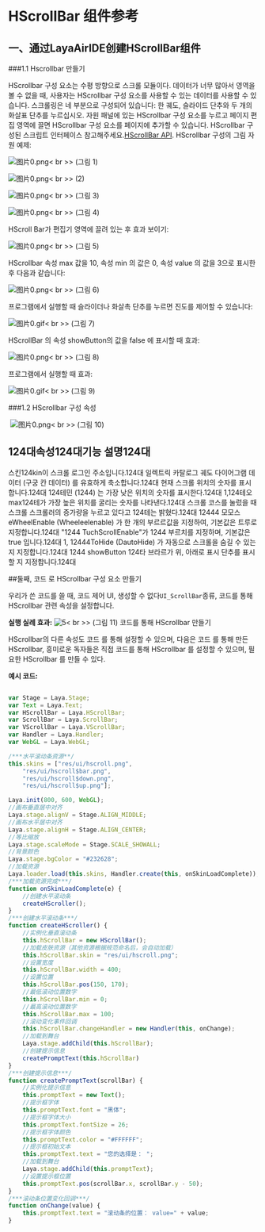 # HScrollBar 组件参考



##  一、通过LayaAirIDE创建HScrollBar组件

###1.1 Hscrollbar 만들기

HScrollbar 구성 요소는 수평 방향으로 스크롤 모듈이다.
데이터가 너무 많아서 영역을 볼 수 없을 때, 사용자는 HScrollbar 구성 요소를 사용할 수 있는 데이터를 사용할 수 있습니다.
스크롤링은 네 부분으로 구성되어 있습니다: 한 궤도, 슬라이드 단추와 두 개의 화살표 단추를 누르십시오.
자원 패널에 있는 HScrollbar 구성 요소를 누르고 페이지 편집 영역에 끌면 HScrollbar 구성 요소를 페이지에 추가할 수 있습니다.
HScrollbar 구성된 스크립트 인터페이스 참고해주세요.[HScrollBar API](http://layaair.ldc.layabox.com/api/index.html?category=Core&class=laya.ui.HScrollBar).
HScrollbar 구성의 그림 자원 예제:

​![图片0.png](img/1.png)< br >>
(그림 1)

​![图片0.png](img/2.png)< br >>
(2)

​![图片0.png](img/3.png)< br >>
(그림 3)

​![图片0.png](img/4.png)< br >>
(그림 4)

HScroll Bar가 편집기 영역에 끌려 있는 후 효과 보이기:

​![图片0.png](img/5.png)< br >>
(그림 5)

HScrollbar 속성 max 값을 10, 속성 min 의 값은 0, 속성 value 의 값을 3으로 표시한 후 다음과 같습니다:

​![图片0.png](img/6.png)< br >>
(그림 6)

프로그램에서 실행할 때 슬라이더나 화살촉 단추를 누르면 진도를 제어할 수 있습니다:

​![图片0.gif](gif/1.gif)< br >>
(그림 7)

HScrollBar 의 속성 showButton의 값을 false 에 표시할 때 효과:

​![图片0.png](img/7.png)< br >>
(그림 8)

프로그램에서 실행할 때 효과:

​![图片0.gif](gif/2.gif)< br >>
(그림 9)



 



###1.2 HScrollbar 구성 속성



​        ![图片0.png](img/8.png)< br >>
(그림 10)

124대**속성**124대**기능 설명**124대
----------------------------------------------------------------------------------------------------------------------------------------------------------------------------------------------------------------------------------------
스킨124kin이 스크롤 로그인 주소입니다.124대
일렉트릭 카탈로그 궤도 다이어그램 데이터 (구궁 칸 데이터) 를 유효하게 축소합니다.124대
현재 스크롤 위치의 숫자를 표시합니다.124대
124테민 (1244) 는 가장 낮은 위치의 숫자를 표시한다.124대
1,124테오 max124테가 가장 높은 위치를 굴리는 숫자를 나타낸다.124대
스크롤 코스를 눌렀을 때 스크롤 스크롤러의 증가량을 누르고 있다고 124테는 밝혔다.124대
12444 모모스eWheelEnable (Wheeleelenable) 가 한 개의 부르르값을 지정하여, 기본값은 트루로 지정합니다.124대
"1244 TuchScrollEnable"가 1244 부르치를 지정하며, 기본값은 true 입니다.124대
1, 12444ToHide (DautoHide) 가 자동으로 스크롤을 숨길 수 있는지 지정합니다.124대
1244 showButton 124타 브라르가 위, 아래로 표시 단추를 표시할 지 지정합니다.124대



 



##둘째, 코드 로 HScrollbar 구성 요소 만들기

우리가 쓴 코드를 쓸 때, 코드 제어 UI, 생성할 수 없다`UI_ScrollBar`종류, 코드를 통해 HScrollbar 관련 속성을 설정합니다.

**실행 실례 효과:**
​![5](gif/4.gif)< br >>
(그림 11) 코드를 통해 HScrollbar 만들기

HScrollbar의 다른 속성도 코드 를 통해 설정할 수 있으며, 다음은 코드 를 통해 만든 HScrollbar, 흥미로운 독자들은 직접 코드를 통해 HScrollbar 를 설정할 수 있으며, 필요한 HScrollbar 를 만들 수 있다.

**예시 코드:**


```javascript

var Stage = Laya.Stage;
var Text = Laya.Text;
var HScrollBar = Laya.HScrollBar;
var ScrollBar = Laya.ScrollBar;
var VScrollBar = Laya.VScrollBar;
var Handler = Laya.Handler;
var WebGL = Laya.WebGL;

/***水平滚动条资源**/
this.skins = ["res/ui/hscroll.png",
    "res/ui/hscroll$bar.png",
    "res/ui/hscroll$down.png",
    "res/ui/hscroll$up.png"];

Laya.init(800, 600, WebGL);
//画布垂直居中对齐
Laya.stage.alignV = Stage.ALIGN_MIDDLE;
//画布水平居中对齐
Laya.stage.alignH = Stage.ALIGN_CENTER;
//等比缩放
Laya.stage.scaleMode = Stage.SCALE_SHOWALL;
//背景颜色
Laya.stage.bgColor = "#232628";
//加载资源
Laya.loader.load(this.skins, Handler.create(this, onSkinLoadComplete));
/***加载资源完成***/
function onSkinLoadComplete(e) {
    //创建水平滚动条
    createHScroller();
}
/***创建水平滚动条***/
function createHScroller() {
    //实例化垂直滚动条
    this.hScrollBar = new HScrollBar();
    //加载皮肤资源（其他资源根据规范命名后，会自动加载）
    this.hScrollBar.skin = "res/ui/hscroll.png";
    //设置宽度
    this.hScrollBar.width = 400;
    //设置位置
    this.hScrollBar.pos(150, 170);
    //最低滚动位置数字
    this.hScrollBar.min = 0;
    //最高滚动位置数字
    this.hScrollBar.max = 100;
    //滚动变化事件回调
    this.hScrollBar.changeHandler = new Handler(this, onChange);
    //加载到舞台
    Laya.stage.addChild(this.hScrollBar);
    //创建提示信息
    createPromptText(this.hScrollBar)
}
/***创建提示信息***/
function createPromptText(scrollBar) {
    //实例化提示信息
    this.promptText = new Text();
    //提示框字体
    this.promptText.font = "黑体";
    //提示框字体大小
    this.promptText.fontSize = 26;
    //提示框字体颜色
    this.promptText.color = "#FFFFFF";
    //提示框初始文本
    this.promptText.text = "您的选择是： ";
    //加载到舞台
    Laya.stage.addChild(this.promptText);
    //设置提示框位置
    this.promptText.pos(scrollBar.x, scrollBar.y - 50);
}
/***滚动条位置变化回调***/
function onChange(value) {
    this.promptText.text = "滚动条的位置： value=" + value;
}
```


